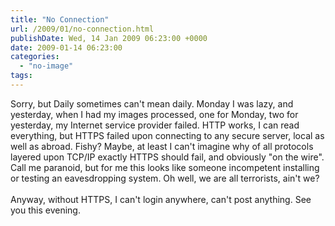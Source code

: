 ```yaml
---
title: "No Connection"
url: /2009/01/no-connection.html
publishDate: Wed, 14 Jan 2009 06:23:00 +0000
date: 2009-01-14 06:23:00
categories: 
  - "no-image"
tags: 
---
```

Sorry, but Daily sometimes can't mean daily. Monday I was lazy, and yesterday, when I had my images processed, one for Monday, two for yesterday, my Internet service provider failed. HTTP works, I can read everything, but HTTPS failed upon connecting to any secure server, local as well as abroad. Fishy? Maybe, at least I can't imagine why of all protocols layered upon TCP/IP exactly HTTPS should fail, and obviously "on the wire". Call me paranoid, but for me this looks like someone incompetent installing or testing an eavesdropping system. Oh well, we are all terrorists, ain't we? <br/><br/>Anyway, without HTTPS, I can't login anywhere, can't post anything. See you this evening.
